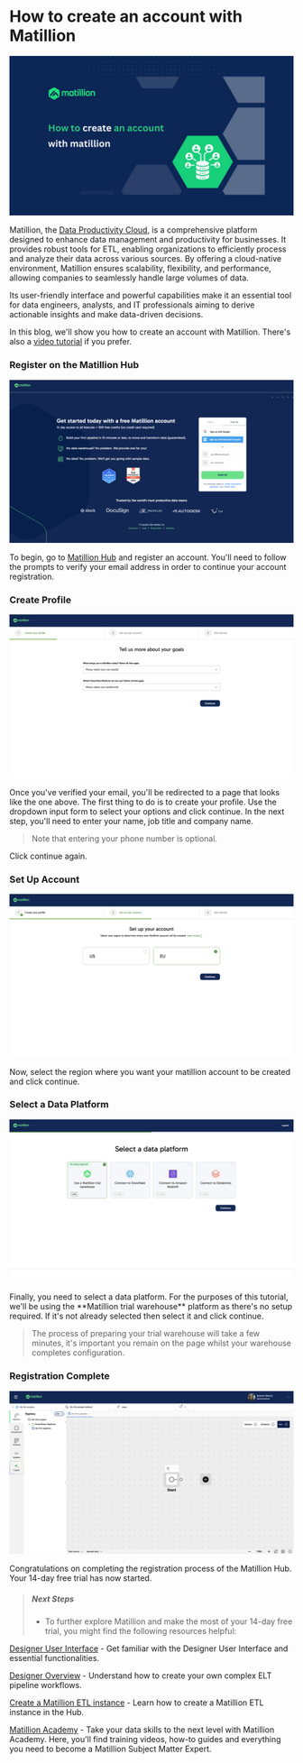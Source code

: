 # How to create an account with Matillion

![matillion_article_header](images/matillion_article_header.png)

Matillion, the [Data Productivity Cloud](https://www.matillion.com/blog/how-to-build-a-transformation-pipeline-in-the-data-productivity-cloud), is a comprehensive platform designed to enhance data management and productivity for businesses. It provides robust tools for ETL, enabling organizations to efficiently process and analyze their data across various sources. By offering a cloud-native environment, Matillion ensures scalability, flexibility, and performance, allowing companies to seamlessly handle large volumes of data.

Its user-friendly interface and powerful capabilities make it an essential tool for data engineers, analysts, and IT professionals aiming to derive actionable insights and make data-driven decisions.

In this blog, we'll show you how to create an account with Matillion. There's also a [video tutorial](https://matillion.wistia.com/medias/zh57mryjl8) if you prefer.

### Register on the Matillion Hub

![matillion_signup](images/matillion_signup.png)

To begin, go to [Matillion Hub](https://hub.matillion.com/) and register an account. You'll need to follow the prompts to verify your email address in order to continue your account registration.

### Create Profile

![matillion_setup_profile](images/matillion_setup_profile.png)

Once you've verified your email, you'll be redirected to a page that looks like the one above. The first thing to do is to create your profile. Use the dropdown input form to select your options and click continue. In the next step, you'll need to enter your name, job title and company name.

> Note that entering your phone number is optional.

Click continue again.

### Set Up Account

![matillion_setup_account](images/matillion_setup_account.png)

Now, select the region where you want your matillion account to be created and click continue.

### Select a Data Platform

![matillion_select_a_data_platform](images/matillion_select_a_data_platform.png)

Finally, you need to select a data platform. For the purposes of this tutorial, we'll be using the
\*\*Matillion trial warehouse\*\* platform as there's no setup required. If it's not already selected then select it and click continue.

> The process of preparing your trial warehouse will take a few minutes, it's important you remain on the page whilst your warehouse completes configuration.

### Registration Complete

![matillion_registration_complete](images/matillion_registration_complete.png)

Congratulations on completing the registration process of the Matillion Hub. Your 14-day free trial has now started.

> ##### Next Steps
>
> - To further explore Matillion and make the most of your 14-day free trial, you might find the following resources helpful:

[Designer User Interface](https://docs.matillion.com/data-productivity-cloud/designer/docs/designer-ui-basics/) - Get familiar with the Designer User Interface and essential functionalities.

[Designer Overview](https://docs.matillion.com/data-productivity-cloud/designer/docs/designer-overview/) - Understand how to create your own complex ELT pipeline workflows.

[Create a Matillion ETL instance](https://docs.matillion.com/metl/docs/matillion-etl-instance-creation/#max-environments) - Learn how to create a Matillion ETL instance in the Hub.

[Matillion Academy](https://academy.matillion.com/certifications) - Take your data skills to the next level with Matillion Academy. Here, you'll find training videos, how-to guides and everything you need to become a Matillion Subject Matter Expert.
